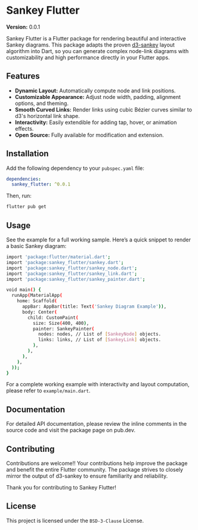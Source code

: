# Sankey Flutter

**Version:** 0.0.1

Sankey Flutter is a Flutter package for rendering beautiful and interactive Sankey diagrams. This package adapts the proven [d3-sankey](https://github.com/d3/d3-sankey) layout algorithm into Dart, so you can generate complex node-link diagrams with customizability and high performance directly in your Flutter apps.

## Features

- **Dynamic Layout:** Automatically compute node and link positions.
- **Customizable Appearance:** Adjust node width, padding, alignment options, and theming.
- **Smooth Curved Links:** Render links using cubic Bézier curves similar to d3's horizontal link shape.
- **Interactivity:** Easily extendible for adding tap, hover, or animation effects.
- **Open Source:** Fully available for modification and extension.

## Installation

Add the following dependency to your `pubspec.yaml` file:

```yaml
dependencies:
  sankey_flutter: ^0.0.1
```

Then, run:

```bash
flutter pub get
```

## Usage
See the example for a full working sample. Here’s a quick snippet to render a basic Sankey diagram:

```bash
import 'package:flutter/material.dart';
import 'package:sankey_flutter/sankey.dart';
import 'package:sankey_flutter/sankey_node.dart';
import 'package:sankey_flutter/sankey_link.dart';
import 'package:sankey_flutter/sankey_painter.dart';

void main() {
  runApp(MaterialApp(
    home: Scaffold(
      appBar: AppBar(title: Text('Sankey Diagram Example')),
      body: Center(
        child: CustomPaint(
          size: Size(400, 400),
          painter: SankeyPainter(
            nodes: nodes, // List of [SankeyNode] objects.
            links: links, // List of [SankeyLink] objects.
          ),
        ),
      ),
    ),
  ));
}
```

For a complete working example with interactivity and layout computation, please refer to `example/main.dart`.

## Documentation
For detailed API documentation, please review the inline comments in the source code and visit the package page on pub.dev.

## Contributing
Contributions are welcome!! Your contributions help improve the package and benefit the entire Flutter community. The package strives to closely mirror the output of d3-sankey to ensure familiarity and reliability.

Thank you for contributing to Sankey Flutter!

## License
This project is licensed under the `BSD-3-Clause` License.
